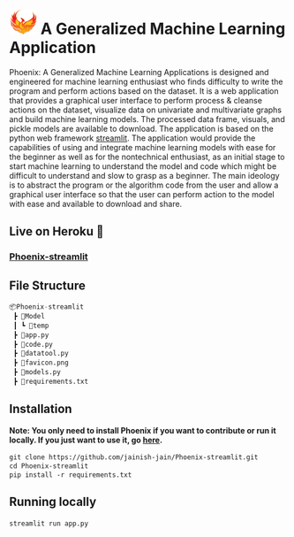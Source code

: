 # <img src="favicon.png" width="50px" height="45px"/> A  Generalized Machine Learning Application



Phoenix: A Generalized Machine Learning Applications is designed and engineered for machine learning enthusiast who finds difficulty to write the program and perform actions based on the dataset. It is a web application that provides a graphical user interface to perform process & cleanse actions on the dataset, visualize data on univariate and multivariate graphs and build machine learning models. The processed data frame, visuals, and pickle models are available to download. The application is based on the python web framework [streamlit](https://streamlit.io). The application would provide the capabilities of using and integrate machine learning models with ease for the beginner as well as for the nontechnical enthusiast, as an initial stage to start machine learning to understand the model and code which might be difficult to understand and slow to grasp as a beginner. The main ideology is to abstract the program or the algorithm code from the user and allow a graphical user interface so that the user can perform action to the model with ease and available to download and share. 



## Live on Heroku 🎉

### [Phoenix-streamlit](https://phoenix-streamlit.herokuapp.com/)



## File Structure

```python
📦Phoenix-streamlit
 ┣ 📂Model
 ┃ ┗ 📜temp
 ┣ 📜app.py
 ┣ 📜code.py
 ┣ 📜datatool.py
 ┣ 📜favicon.png
 ┣ 📜models.py
 ┣ 📜requirements.txt
```



## Installation

**Note: You only need to install Phoenix if you want to contribute or run it locally. If you just want to use it, go [here](https://phoenix-streamlit.herokuapp.com/).**

```shell
git clone https://github.com/jainish-jain/Phoenix-streamlit.git
cd Phoenix-streamlit
pip install -r requirements.txt
```



## Running locally

```shell
streamlit run app.py
```

